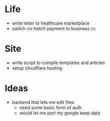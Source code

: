# Life
- write letter to healthcare marketplace
- switch co-hatch payment to business cc

# Site
- write script to compile templates and articles
- setup cloudflare hosting

# Ideas
- backend that lets me edit files
  - need some basic form of auth
  - would let me port my google keep data